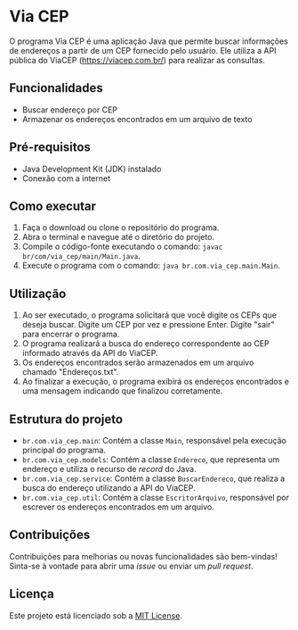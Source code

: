 # Via CEP

O programa Via CEP é uma aplicação Java que permite buscar informações de endereços a partir de um CEP fornecido pelo usuário. Ele utiliza a API pública do ViaCEP (https://viacep.com.br/) para realizar as consultas.

## Funcionalidades

- Buscar endereço por CEP
- Armazenar os endereços encontrados em um arquivo de texto

## Pré-requisitos

- Java Development Kit (JDK) instalado
- Conexão com a internet

## Como executar

1. Faça o download ou clone o repositório do programa.
2. Abra o terminal e navegue até o diretório do projeto.
3. Compile o código-fonte executando o comando: `javac br/com/via_cep/main/Main.java`.
4. Execute o programa com o comando: `java br.com.via_cep.main.Main`.

## Utilização

1. Ao ser executado, o programa solicitará que você digite os CEPs que deseja buscar. Digite um CEP por vez e pressione Enter. Digite "sair" para encerrar o programa.
2. O programa realizará a busca do endereço correspondente ao CEP informado através da API do ViaCEP.
3. Os endereços encontrados serão armazenados em um arquivo chamado "Endereços.txt".
4. Ao finalizar a execução, o programa exibirá os endereços encontrados e uma mensagem indicando que finalizou corretamente.

## Estrutura do projeto

- `br.com.via_cep.main`: Contém a classe `Main`, responsável pela execução principal do programa.
- `br.com.via_cep.models`: Contém a classe `Endereco`, que representa um endereço e utiliza o recurso de *record* do Java.
- `br.com.via_cep.service`: Contém a classe `BuscarEndereco`, que realiza a busca do endereço utilizando a API do ViaCEP.
- `br.com.via_cep.util`: Contém a classe `EscritorArquivo`, responsável por escrever os endereços encontrados em um arquivo.

## Contribuições

Contribuições para melhorias ou novas funcionalidades são bem-vindas! Sinta-se à vontade para abrir uma *issue* ou enviar um *pull request*.

## Licença

Este projeto está licenciado sob a [MIT License](LICENSE).
